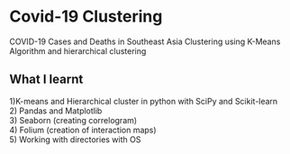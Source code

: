# Covid-19 Clustering
COVID-19 Cases and Deaths in Southeast Asia Clustering using K-Means Algorithm and hierarchical clustering
## What I learnt
1)K-means and Hierarchical cluster in python with SciPy and Scikit-learn\
2) Pandas and Matplotlib\
3) Seaborn (creating correlogram)\
4) Folium (creation of interaction maps)\
5) Working with directories with OS
